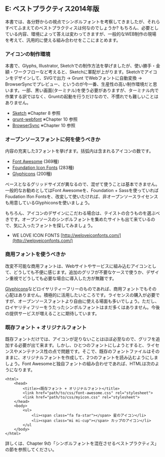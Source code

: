 ## E: ベストプラクティス2014年版

本書では、各分野からの視点でシンボルフォントを考察してきましたが、それらすべてふまえてのベストプラクティスは何なのでしょうか? もちろん、必要としている内容、環境によって答えは変わってきますが、一般的なWEB制作の現場を考えて、汎用的に使える組み合わせをここにまとめます。


### アイコンの制作環境

本書で、Glyphs, Illustrator, Sketchでの制作方法を挙げましたが、使い勝手・金額・ワークフローなど考えると、Sketchに軍配が上がります。Sketchでアイコンをデザインして、SVGで出力 → Grunt でWebフォントに自動変換 → BrowserSyncでプレビュー、というのが今一番、生産性の高い制作環境だと思います。一部、黒い画面(ターミナル)を使う必要がありますが、ターミナル内で作業する訳ではなく、Gruntの起動を行うだけなので、不慣れでも難しいことはありません。

- [Sketch](http://www.bohemiancoding.com/sketch/) ※Chapter 8 参照
- [grunt-webfont](https://www.npmjs.org/package/grunt-webfont) ※Chapter 10 参照
- [BrowserSync](http://www.browsersync.io/) ※Chapter 10 参照


### オープンソースフォントに何を使うべきか

内容の充実した3フォントを挙げます。括弧内は含まれるアイコンの数です。

- [Font Awesome](http://fontawesome.io/) (369種)
- [Foundation Icon Fonts](http://zurb.com/playground/foundation-icon-fonts-3) (283種)
- [Glyphicons](http://glyphicons.com/) (200種)

ベースとなるグリッドサイズが異なるので、混ぜて使うことは基本できません。一般的なお勧めとしてはFont Awesomeを、Foundation + Sassを使っていればFoudation Ifon Fontsを、改変して使いたければ、非オープンソースライセンスも用意しているGlyphiconsを使いましょう。

もちろん、アイコンのデザインにこだわる場合は、テイストの合うものを選ぶべきです。オープンソースのシンボルフォントを集めたサイトも出て来ているので、気に入ったフォントを探してみましょう。

- WE LOVE ICON FONTS [http://weloveiconfonts.com/](http://weloveiconfonts.com/)


### 商用フォントを使うべきか

改変不可能な商用フォントは、Webサイトやサービスに組み込むアイコンとして、どうしても不便に感じます。追加のグリフが不要なケースで使うか、デザイン重視でどうしても必要な場合に導入した方が無難です。

[Glyphicons](http://glyphicons.com/)などロイヤリティーフリーのものであれば、商用フォントでもその心配はありません。積極的に活用したいところです。ライセンスの購入が必要ですが、オープンソースフォントより自由に使える場面も多いでしょう。ただし、ロイヤリティフリーをうたったシンボルフォントはまだ多くはありません。今後の提供サービスが増えることに期待しています。


### 既存フォント + オリジナルフォント

既存フォントだけでは、アイコンが足りないことはほぼ必至なので、グリフを追加する必要が出て来ます。しかし、ひとつのフォントにしようとすると、ライセンスやメンテナンス性の点で問題です。そこで、既存のフォントファイルはそのままに、オリジナルフォントを作成して、2つのフォントを読み込むようにしましょう。Font Awesomeと独自フォントの組み合わせであれば、HTMLは次のようになります。

	<html>
		<head>
			<title><既存フォント + オリジナルフォント</title>
			<link href="path/to/css/font-awesome.css" rel="stylesheet">
			<link href="path/to/css/myicon.css" rel="stylesheet">
		</head>
		<body>
			<ul>
				<li><span class="fa fa-star"></span> 星のアイコン</li>
				<li><span class="mi mi-cup"></span> カップのアイコン</li>
			</ul
		</body>
	</html>

詳しくは、Chapter 9の「シンボルフォントを混在させるベストプラクティス」の節を参照してください。

